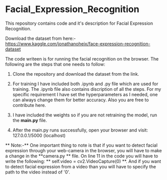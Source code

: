 # Facial_Expression_Recognition
This repository contains code and it's description for Facial Expression Recognition.

Download the dataset from here:- https://www.kaggle.com/jonathanoheix/face-expression-recognition-dataset

The code writeen is for running the facial recognition on the browser.
The following are the steps that one needs to follow:

1) Clone the repository and download the dataset from the link.

2) For training I have included both .ipynb and .py file which are used for training. The .ipynb file also contains discription of all the steps.
For my specific requirement I have set the hyperparameters as I needed, one can always change them for better accuracy. Also you are free to contribute here.

3) I have included the weights so if you are not retraining the model, run the **main.py** file.

4) After the main.py runs successfully, open your browser and visit: 127.0.0.1/5000 (localhost)

** Note:-** One important thing to note is that if you want to detect facial expression through your web-camera in the browser, you will have to make a change in the **camera.py ** file. On line 11 in the code you will have to write the following: ** self.video = cv2.VideoCapture(0) **. And if you want to detect facial expression from a video than you will have to specify the path to the video instead of '0'.
  

